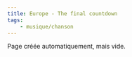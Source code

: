 ```yaml
---
title: Europe - The final countdown
tags:
    - musique/chanson
---
```


Page créée automatiquement, mais vide.

